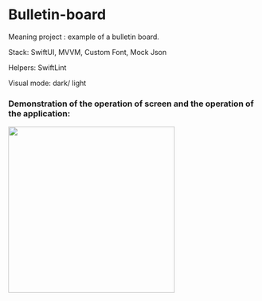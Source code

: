 # Bulletin-board

Meaning project : example of a bulletin board.

Stack: SwiftUI, MVVM, Custom Font, Mock Json

Helpers: SwiftLint

Visual mode: dark/ light

### Demonstration of the operation of screen and the operation of the application:

<img width="334" src="https://github.com/gOweRkrd/Bulletin-board/assets/110721351/6551ff3b-8cfe-4c33-b09c-c7d824529810">


